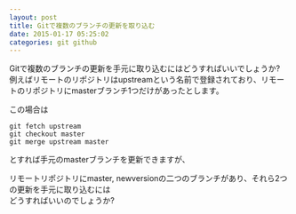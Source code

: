 ```yaml
---
layout: post
title: Gitで複数のブランチの更新を取り込む
date: 2015-01-17 05:25:02
categories: git github
---
```

<!-- {% raw %} -->
<p>Gitで複数のブランチの更新を手元に取り込むにはどうすればいいでしょうか?<br>
例えばリモートのリポジトリはupstreamという名前で登録されており、リモートのリポジトリにmasterブランチ1つだけがあったとします。</p>

<p>この場合は</p>

<pre><code>git fetch upstream
git checkout master
git merge upstream master
</code></pre>

<p>とすれば手元のmasterブランチを更新できますが、</p>

<p>リモートリポジトリにmaster, newversionの二つのブランチがあり、それら2つの更新を手元に取り込むには<br>
どうすればいいのでしょうか?</p>
<!-- {% endraw %} -->

